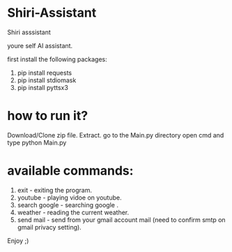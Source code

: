 # Shiri-Assistant
Shiri asssistant

youre self AI assistant.

first install the following packages:
1. pip install requests 
2. pip install stdiomask 
3. pip install pyttsx3

# how to run it?
Download/Clone zip file.
Extract.
go to the Main.py directory
open cmd and type python Main.py




# available commands:
1. exit - exiting the program.
2. youtube - playing vidoe on youtube.
3. search google - searching google .
4. weather - reading the current weather.
5. send mail - send from your gmail account mail (need to confirm smtp on gmail privacy setting).


Enjoy ;)
